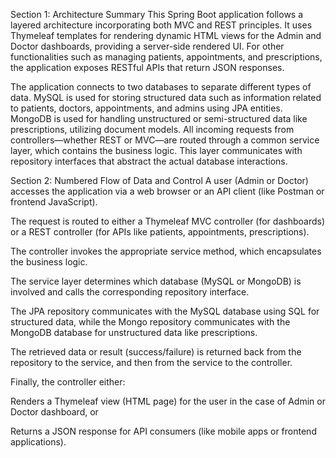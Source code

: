 Section 1: 
Architecture Summary
This Spring Boot application follows a layered architecture incorporating both MVC and REST principles. It uses Thymeleaf templates for rendering dynamic HTML views for the Admin and Doctor dashboards, providing a server-side rendered UI. For other functionalities such as managing patients, appointments, and prescriptions, the application exposes RESTful APIs that return JSON responses.

The application connects to two databases to separate different types of data. MySQL is used for storing structured data such as information related to patients, doctors, appointments, and admins using JPA entities. MongoDB is used for handling unstructured or semi-structured data like prescriptions, utilizing document models. All incoming requests from controllers—whether REST or MVC—are routed through a common service layer, which contains the business logic. This layer communicates with repository interfaces that abstract the actual database interactions.

Section 2:
Numbered Flow of Data and Control
A user (Admin or Doctor) accesses the application via a web browser or an API client (like Postman or frontend JavaScript).

The request is routed to either a Thymeleaf MVC controller (for dashboards) or a REST controller (for APIs like patients, appointments, prescriptions).

The controller invokes the appropriate service method, which encapsulates the business logic.

The service layer determines which database (MySQL or MongoDB) is involved and calls the corresponding repository interface.

The JPA repository communicates with the MySQL database using SQL for structured data, while the Mongo repository communicates with the MongoDB database for unstructured data like prescriptions.

The retrieved data or result (success/failure) is returned back from the repository to the service, and then from the service to the controller.

Finally, the controller either:

Renders a Thymeleaf view (HTML page) for the user in the case of Admin or Doctor dashboard, or

Returns a JSON response for API consumers (like mobile apps or frontend applications).
